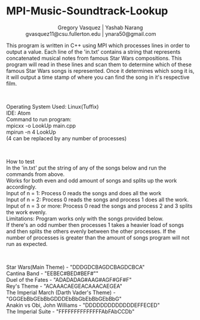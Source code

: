 # MPI-Music-Soundtrack-Lookup

<p align="center">
  Gregory Vasquez | Yashab Narang
  <br>gvasquez11@csu.fullerton.edu | ynara50@gmail.com &emsp;&emsp;&emsp;&#8201;&#8201;
</p>

<p>
  This program is written in C++ using MPI which processes lines in order to output a value.
Each line of the 'in.txt' contains a string that represents concatenated musical notes from
famous Star Wars compositions. This program will read in these lines and scan them to determine
which of these famous Star Wars songs is represented. Once it determines which song it is,
it will output a time stamp of where you can find the song in it's respective film.
</p>
<br>
<p>
Operating System Used: Linux(Tuffix)<br>
IDE: Atom<br>
Command to run program:<br>
mpicxx -o LookUp main.cpp<br>
mpirun -n 4 LookUp<br>
(4 can be replaced by any number of processes)
</p>
<br>
<p>
How to test<br>
In the 'in.txt' put the string of any of the songs below and run the commands from above.<br>
Works for both even and odd amount of songs and splits up the work accordingly.<br>
Input of n = 1: Process 0 reads the songs and does all the work<br>
Input of n = 2: Process 0 reads the songs and process 1 does all the work.<br>
Input of n = 3 or more: Process 0 read the songs and process 2 and 3 splits the work evenly.<br>
Limitations: Program works only with the songs provided below.<br>
If there's an odd number then processes 1 takes a heavier load of songs and then splits
the others evenly between the other processes. If the number of processes is greater than the amount of songs
program will not run as expected.
</p>
<br>
<p>
Star Wars(Main Theme) - "DDDGDCBAGDCBAGDCBCA"<br>
Cantina Band - "EEBEC#BED#BEF#""<br>
Duel of the Fates - "ADADADAG#AAG#AGF#GF#F"<br>
Rey's Theme - "ACAAACAEGEACAAACAEGEA"<br>
The Imperial March (Darth Vader's Theme) - "GGGEbBbGEbBbGDDDEbBbGbEbBbGEbBbG"<br>
Anakin vs Obi, John Williams - "DDDDDDDDDDDDDEFFECED"<br>
The Imperial Suite - "FFFFFFFFFFFFFFAbFAbCCDb"<br>
</p>
